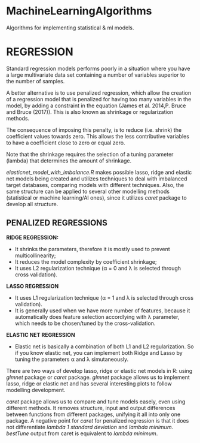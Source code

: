 # MachineLearningAlgorithms
Algorithms for implementing statistical & ml models.

# REGRESSION

Standard regression models performs poorly in a situation where you have a large multivariate data set containing a number of variables superior to the number of samples.

A better alternative is to use penalized regression, which allow the creation of a regression model that is penalized for having too many variables in the model, by adding a constraint in the equation (James et al. 2014,P. Bruce and Bruce (2017)). This is also known as shrinkage or regularization methods.

The consequence of imposing this penalty, is to reduce (i.e. shrink) the coefficient values towards zero. This allows the less contributive variables to have a coefficient close to zero or equal zero.

Note that the shrinkage requires the selection of a tuning parameter (lambda) that determines the amount of shrinkage.

*elasticnet_model_with_imbalance.R* makes possible lasso, ridge and elastic net models being created and utilizes techniques to deal with imbalanced target databases, comparing models with different techniques. Also, the same structure can be applied to several other modelling methods (statistical or machine learning/AI ones), since it utilizes *caret* package to develop all structure.

## PENALIZED REGRESSIONS

**RIDGE REGRESSION:**

 - It shrinks the parameters, therefore it is mostly used to prevent multicollinearity;
 - It reduces the model complexity by coefficient shrinkage;
 - It uses L2 regularization technique (α = 0 and λ is selected through cross validation).
 
 **LASSO REGRESSION**
 
 - It uses L1 regularization technique (α = 1 and λ is selected through cross validation).
 - It is generally used when we have more number of features, because it automatically does feature selection accordlying with λ parameter, which needs to be chosen/tuned by the cross-validation.
 
 **ELASTIC NET REGRESSION**
 
 - Elastic net is basically a combination of both L1 and L2 regularization. So if you know elastic net, you can implement both Ridge and Lasso by tuning the parameters α and λ simutaneously.

There are two ways of develop lasso, ridge or elastic net models in R: using *glmnet* package or *caret* package.
*glmnet* package allows us to implement lasso, ridge or elastic net and has several interesting plots to follow modelling development.

*caret* package allows us to compare and tune models easely, even using different methods. It removes structure, input and output differences between functions from different packages, unifying it all into only one package. A negative point for *caret* for penalized regression is that it does not differentiate *lambda 1 standard deviation* and *lambda minimum*. *bestTune* output from caret is equivalent to *lambda minimum*.
